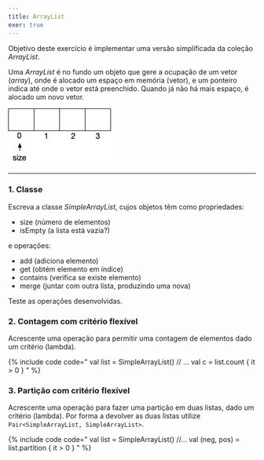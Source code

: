 ```yaml
---
title: ArrayList
exer: true
---
```


Objetivo deste exercício é implementar uma versão simplificada da coleção *ArrayList*.

Uma *ArrayList* é no fundo um objeto que gere a ocupação de um vetor (*array*), onde é alocado um espaço em memória (vetor), e um ponteiro indica até onde o vetor está preenchido. Quando já não há mais espaço, é alocado um novo vetor.

![arraylist.png](arraylist.png)

<hr>

### 1. Classe

Escreva a classe *SimpleArrayList*, cujos objetos têm como propriedades:
- size (número de elementos)
- isEmpty (a lista está vazia?)

e operações:
- add (adiciona elemento)
- get (obtém elemento em índice)
- contains (verifica se existe elemento)
- merge (juntar com outra lista, produzindo uma nova)

Teste as operações desenvolvidas.

### 2. Contagem com critério flexível

Acrescente uma operação para permitir uma contagem de elementos dado um critério (lambda).

{% include code code="
val list = SimpleArrayList<Int>()
// ...
val c = list.count { it > 0 }
"
%}

### 3. Partição com critério flexível

Acrescente uma operação para fazer uma partição em duas listas, dado um critério (lambda). Por forma a devolver as duas listas utilize `Pair<SimpleArrayList, SimpleArrayList>`.

{% include code code="
val list = SimpleArrayList<Int>()
//...
val (neg, pos) = list.partition { it > 0 }
"
%}
